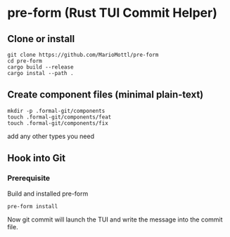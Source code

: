 # pre-form (Rust TUI Commit Helper)

## Clone or install
```
git clone https://github.com/MarioMottl/pre-form
cd pre-form
cargo build --release
cargo instal --path .
```

## Create component files (minimal plain-text)
```
mkdir -p .formal-git/components
touch .formal-git/components/feat
touch .formal-git/components/fix
```
add any other types you need

## Hook into Git

### Prerequisite
Build and installed pre-form

```
pre-form install
```

Now git commit will launch the TUI and write the message into the commit file.
